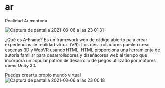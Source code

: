 # ar
Realidad Aumentada

![Captura de pantalla 2021-03-06 a las 23 01 31](https://user-images.githubusercontent.com/65786438/110222089-0fe69880-7ed0-11eb-842c-8d204572c64e.png)


¿Qué es A-Frame? Es un framework web de código abierto para crear experiencias de realidad virtual (VR). Los desarrolladores pueden crear escenas 3D y WebVR usando HTML. HTML proporciona una herramienta de autoría familiar para desarrolladores y diseñadores web al tiempo que incorpora un popular patrón de desarrollo de juegos utilizado por motores como Unity 3D.

Puedes crear tu propio mundo virtual
![Captura de pantalla 2021-03-06 a las 23 00 18](https://user-images.githubusercontent.com/65786438/110222036-ce55ed80-7ecf-11eb-8d15-9f1515c948ea.png)

